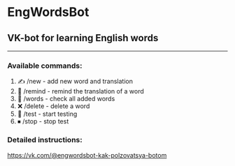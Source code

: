 # EngWordsBot

## VK-bot for learning English words

----
### Available commands:

1) ✍ /new - add new word and translation
2) 🤔 /remind - remind the translation of a word
3) 📔 /words - check all added words
4) ❌ /delete - delete a word
5) 📝 /test - start testing
6) ⏹ /stop - stop test 

### Detailed instructions:
https://vk.com/@engwordsbot-kak-polzovatsya-botom

